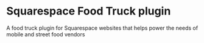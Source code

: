 # Squarespace Food Truck plugin
A food truck plugin for Squarespace websites that helps power the needs of mobile and street food vendors
